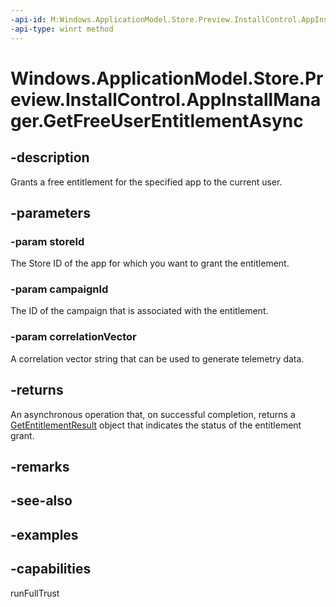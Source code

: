 ```yaml
---
-api-id: M:Windows.ApplicationModel.Store.Preview.InstallControl.AppInstallManager.GetFreeUserEntitlementAsync(System.String,System.String,System.String)
-api-type: winrt method
---
```


<!-- Method syntax.
public IAsyncOperation<GetEntitlementResult> AppInstallManager.GetFreeUserEntitlementAsync(String storeId, String campaignId, String correlationVector)
-->

# Windows.ApplicationModel.Store.Preview.InstallControl.AppInstallManager.GetFreeUserEntitlementAsync


## -description

Grants a free entitlement for the specified app to the current user.

## -parameters

### -param storeId

The Store ID of the app for which you want to grant the entitlement.

### -param campaignId

The ID of the campaign that is associated with the entitlement.

### -param correlationVector

A correlation vector string that can be used to generate telemetry data.

## -returns

An asynchronous operation that, on successful completion, returns a [GetEntitlementResult](getentitlementresult.md) object that indicates the status of the entitlement grant.

## -remarks

## -see-also

## -examples

## -capabilities

runFullTrust

